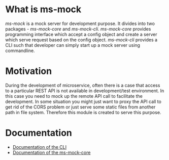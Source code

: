 # What is ms-mock

_ms-mock_ is a mock server for development purpose.
It divides into two packages - _ms-mock-core_ and _ms-mock-cli_. 
_ms-mock-core_ provides programming interface which accept a config object and create a server which serve request based on the config object.
_ms-mock-cli_ provides a CLI such that developer can simply start up a mock server using commandline.

# Motivation
During the development of microservice, often there is a case that access to a particular REST API is not available in development/test environment.
In this case you need to mock up the remote API call to facilitate the development.
In some situation you might just want to proxy the API call to get rid of the CORS problem or just serve some static files from another path in file system.
Therefore this module is created to serve this purpose.

# Documentation

* [Documentation of the CLI](./packages/ms-mock-cli/README.md)
* [Documentation of the ms-mock-core](./packages/ms-mock-core/README.md)